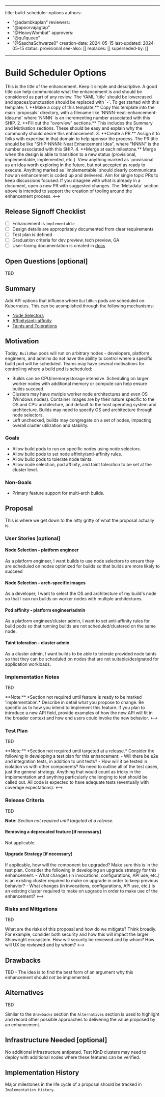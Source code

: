 <!--
Copyright The Shipwright Contributors

SPDX-License-Identifier: Apache-2.0
-->

---
title: build-scheduler-options
authors:
  - "@adambkaplan"
reviewers:
  - "@apoorvajagtap"
  - "@HeavyWombat"
approvers:
  - "@qu1queee"
  - "@SaschaSchwarze0"
creation-date: 2024-05-15
last-updated: 2024-05-15
status: provisional
see-also: []
replaces: []
superseded-by: []
---

# Build Scheduler Options

<!-->

This is the title of the enhancement. Keep it simple and descriptive. A good title can help
communicate what the enhancement is and should be considered as part of any review.

The YAML `title` should be lowercased and spaces/punctuation should be replaced with `-`.

To get started with this template:

1. **Make a copy of this template.** Copy this template into the main
   `proposals` directory, with a filename like `NNNN-neat-enhancement-idea.md`
   where `NNNN` is an incrementing number associated with this SHIP.
2. **Fill out the "overview" sections.** This includes the Summary and Motivation sections. These
   should be easy and explain why the community should desire this enhancement.
3. **Create a PR.** Assign it to folks with expertise in that domain to help
   sponsor the process. The PR title should be like "SHIP-NNNN: Neat
   Enhancement Idea", where "NNNN" is the number associated with this SHIP.
4. **Merge at each milestone.** Merge when the design is able to transition to a new status
   (provisional, implementable, implemented, etc.). View anything marked as `provisional` as an idea
   worth exploring in the future, but not accepted as ready to execute. Anything marked as
   `implementable` should clearly communicate how an enhancement is coded up and delivered. Aim for
   single topic PRs to keep discussions focused. If you disagree with what is already in a document,
   open a new PR with suggested changes.

The `Metadata` section above is intended to support the creation of tooling around the enhancement
process.

<-->

## Release Signoff Checklist

- [ ] Enhancement is `implementable`
- [ ] Design details are appropriately documented from clear requirements
- [ ] Test plan is defined
- [ ] Graduation criteria for dev preview, tech preview, GA
- [ ] User-facing documentation is created in [docs](/docs/)

## Open Questions [optional]

TBD

## Summary

Add API options that influece where `BuildRun` pods are scheduled on Kubernetes. This can be
acomplished through the following mechanisms:

- [Node Selectors](https://kubernetes.io/docs/concepts/scheduling-eviction/assign-pod-node/#nodeselector)
- [Affinity/anti-affinity](https://kubernetes.io/docs/concepts/scheduling-eviction/assign-pod-node/#affinity-and-anti-affinity)
- [Taints and Tolerations](https://kubernetes.io/docs/concepts/scheduling-eviction/taint-and-toleration/)

## Motivation

Today, `BuildRun` pods will run on arbitrary nodes - developers, platform engineers, and admins do
not have the ability to control where a specific build pod will be scheduled. Teams may have
several motivations for controlling where a build pod is scheduled:

- Builds can be CPU/memory/storage intensive. Scheduling on larger worker nodes with additional
  memory or compute can help ensure builds succeed.
- Clusters may have mutiple worker node architectures and even OS (Windows nodes). Container images
  are by their nature specific to the OS and CPU architecture, and default to the host operating
  system and architecture. Builds may need to specify OS and architecture through node selectors.
- Left unchecked, builds may congregate on a set of nodes, impacting overall cluster utilization
  and stability.

### Goals

- Allow build pods to run on specific nodes using node selectors.
- Allow build pods to set node affinity/anti-affinity rules.
- Allow build pods to tolerate node taints.
- Allow node selection, pod affinity, and taint toleration to be set at the cluster level.

### Non-Goals

- Primary feature support for multi-arch builds.

## Proposal

This is where we get down to the nitty gritty of what the proposal actually is.

### User Stories [optional]

#### Node Selection - platform engineer

As a platform engineer, I want builds to use node selectors to ensure they are scheduled on nodes
optimized for builds so that builds are more likely to succeed

#### Node Selection - arch-specific images

As a developer, I want to select the OS and architecture of my build's node so that I can run
builds on worker nodes with multiple architectures.

#### Pod affinity - platform engineer/admin

As a platform engineer/cluster admin, I want to set anti-affinity rules for build pods so that
running builds are not scheduled/clustered on the same node.

#### Taint toleration - cluster admin

As a cluster admin, I want builds to be able to tolerate provided node taints so that they can
be scheduled on nodes that are not suitable/designated for application workloads.

### Implementation Notes

TBD

<!-->
**Note:** *Section not required until feature is ready to be marked 'implementable'.*

Describe in detail what you propose to change. Be specific as to how you intend to implement this
feature. If you plan to introduce a new API field, provide examples of how the new API will fit in
the broader context and how end users could invoke the new behavior.
<-->

### Test Plan

TBD

<!-->
**Note:** *Section not required until targeted at a release.*

Consider the following in developing a test plan for this enhancement:

- Will there be e2e and integration tests, in addition to unit tests?
- How will it be tested in isolation vs with other components?

No need to outline all of the test cases, just the general strategy. Anything that would count as
tricky in the implementation and anything particularly challenging to test should be called out.

All code is expected to have adequate tests (eventually with coverage expectations).
<-->

### Release Criteria

TBD

**Note:** *Section not required until targeted at a release.*

#### Removing a deprecated feature [if necessary]

Not applicable.

#### Upgrade Strategy [if necessary]

<!-->

If applicable, how will the component be upgraded? Make sure this is in the test
plan.

Consider the following in developing an upgrade strategy for this enhancement:

- What changes (in invocations, configurations, API use, etc.) is an existing cluster required to
  make on upgrade in order to keep previous behavior?
- What changes (in invocations, configurations, API use, etc.) is an existing cluster required to
  make on upgrade in order to make use of the enhancement?
<-->

### Risks and Mitigations

TBD

<!-->
What are the risks of this proposal and how do we mitigate? Think broadly. For example, consider
both security and how this will impact the larger Shipwright ecosystem.

How will security be reviewed and by whom? How will UX be reviewed and by whom?
<-->

## Drawbacks

TBD - The idea is to find the best form of an argument why this enhancement should _not_ be implemented.

## Alternatives

TBD

Similar to the `Drawbacks` section the `Alternatives` section is used to highlight and record other
possible approaches to delivering the value proposed by an enhancement.

## Infrastructure Needed [optional]

No additional infrastructure antipated.
Test KinD clusters may need to deploy with additional nodes where these features can be verified.

## Implementation History

Major milestones in the life cycle of a proposal should be tracked in `Implementation History`.


